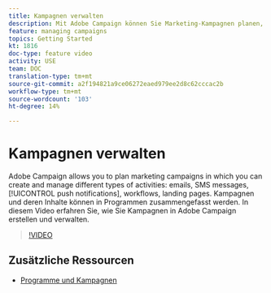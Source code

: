 ```yaml
---
title: Kampagnen verwalten
description: Mit Adobe Campaign können Sie Marketing-Kampagnen planen, in denen Sie verschiedene Aktivitäten erstellen und verwalten können. In diesem Video erfahren Sie, wie Sie Kampagnen in Adobe Campaign erstellen und verwalten.
feature: managing campaigns
topics: Getting Started
kt: 1816
doc-type: feature video
activity: USE
team: DOC
translation-type: tm+mt
source-git-commit: a2f194821a9ce06272eaed979ee2d8c62cccac2b
workflow-type: tm+mt
source-wordcount: '103'
ht-degree: 14%

---
```



# Kampagnen verwalten

Adobe Campaign allows you to plan marketing campaigns in which you can create and manage different types of activities: emails, SMS messages, [!UICONTROL push notifications], workflows, landing pages. Kampagnen und deren Inhalte können in Programmen zusammengefasst werden. In diesem Video erfahren Sie, wie Sie Kampagnen in Adobe Campaign erstellen und verwalten.

>[!VIDEO](https://video.tv.adobe.com/v/24672?quality=12)

## Zusätzliche Ressourcen

* [Programme und Kampagnen](https://docs.adobe.com/content/help/en/campaign-standard/using/getting-started/marketing-plans/programs-and-campaigns.html)
